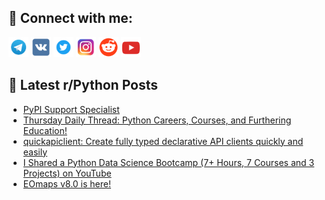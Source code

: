 ## 🔎 Connect with me:
[<img src="https://github.com/bullbesh/bullbesh/blob/main/images/Telegram.png" width="32" height="32" />](https://t.me/bullbesh)
[<img src="https://github.com/bullbesh/bullbesh/blob/main/images/VK.png" width="32" height="32" />](https://vk.com/bullbesh)
[<img src="https://github.com/bullbesh/bullbesh/blob/main/images/Twitter.png" width="32" height="32" />](https://twitter.com/bullbesh1)
[<img src="https://github.com/bullbesh/bullbesh/blob/main/images/Instagram.png" width="32" height="32" />](https://www.instagram.com/bullbesh)
[<img src="https://github.com/bullbesh/bullbesh/blob/main/images/Reddit.png" width="32" height="32" />](https://www.reddit.com/user/bullbesh)
[<img src="https://github.com/bullbesh/bullbesh/blob/main/images/YouTube.png" width="32" height="32" />](https://www.youtube.com/channel/UCtfjRs6uzgq5mfm8S06WTcg)

## 📕 Latest r/Python Posts
<!-- BLOG-POST-LIST:START -->
- [PyPI Support Specialist](https://www.reddit.com/r/Python/comments/1bjvuef/pypi_support_specialist/)
- [Thursday Daily Thread: Python Careers, Courses, and Furthering Education!](https://www.reddit.com/r/Python/comments/1bjsm30/thursday_daily_thread_python_careers_courses_and/)
- [quickapiclient: Create fully typed declarative API clients quickly and easily](https://www.reddit.com/r/Python/comments/1bjopob/quickapiclient_create_fully_typed_declarative_api/)
- [I Shared a Python Data Science Bootcamp &lpar;7+ Hours, 7 Courses and 3 Projects&rpar; on YouTube](https://www.reddit.com/r/Python/comments/1bjd9af/i_shared_a_python_data_science_bootcamp_7_hours_7/)
- [EOmaps v8.0 is here!](https://www.reddit.com/r/Python/comments/1bj8q10/eomaps_v80_is_here/)
<!-- BLOG-POST-LIST:END -->

